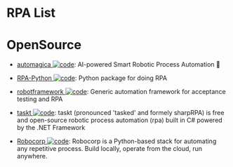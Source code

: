 # RPA List

# OpenSource

- [automagica ![code](https://shorturl.at/dlxyK)](https://github.com/automagica/automagica): AI-powered Smart Robotic Process Automation 🤖

- [RPA-Python ![code](https://shorturl.at/dlxyK)](https://github.com/tebelorg/RPA-Python): Python package for doing RPA

- [robotframework ![code](https://shorturl.at/dlxyK)](https://github.com/robotframework/robotframework): Generic automation framework for acceptance testing and RPA

- [taskt ![code](https://shorturl.at/dlxyK)](https://github.com/saucepleez/taskt): taskt (pronounced 'tasked' and formely sharpRPA) is free and open-source robotic process automation (rpa) built in C# powered by the .NET Framework

- [Robocorp ![code](https://shorturl.at/dlxyK)](https://robocorp.com/): Robocorp is a Python-based stack for automating any repetitive process. Build locally, operate from the cloud, run anywhere.
